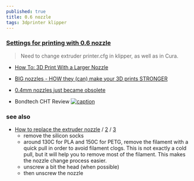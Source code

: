 ```yaml
---
published: true
title: 0.6 nozzle
tags: 3dprinter klipper
---
```

### [Settings for printing with 0.6 nozzle](https://forum.prusa3d.com/forum/original-prusa-i3-mk3s-mk3-user-mods-octoprint-enclosures-nozzles/settings-for-printing-with-0.6-nozzle/)

> Need to change extruder printer.cfg in klipper, as well as in Cura.

- [How To: 3D Print With a Larger Nozzle](https://www.matterhackers.com/articles/how-to-3d-print-with-a-larger-nozzle)

- [BIG nozzles - HOW they (can) make your 3D prints STRONGER](https://youtu.be/QfASQ8VgAbk?t=151)
- [0.4mm nozzles just became obsolete](https://www.youtube.com/watch?v=WgXM2zPusXo)

- Bondtech CHT Review
[![caption](https://img.youtube.com/vi/UNJdv5bFGOg/0.jpg)](https://www.youtube.com/watch?v=UNJdv5bFGOg)

### see also
- [How to replace the extruder nozzle](https://www.youtube.com/watch?v=txt6sxV6X88) / [2](https://www.matterhackers.com/articles/how-to-change-a-3d-printer-nozzle) / [3](https://3dprintbeginner.com/change-3d-printer-nozzle/)
	- remove the silicon socks
    - around 130C for PLA and 150C for PETG, remove the filament with a quick pull in order to avoid filament clogs. This is not exactly a cold pull, but it will help you to remove most of the filament. This makes the nozzle change process easier.
    - unscrew a bit the head (when possible)
    - then unscrew the nozzle
    